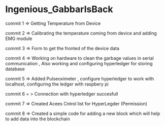 # Ingenious_GabbarIsBack


commit 1 => Getting Temperature from Device 

commit 2 => Calibrating the temperature coming from device and adding EMG module

commit 3 => Form to get the fronted of the device data

commit 4 => Working on hardware to clean the garbage values in serial communication , Also working and configuring hyperledger for storing database

commit 5 => Added Pulseoximeter , configure hyperledger to work with localhost, configuring the ledger with raspbery pi

commit 6 = > Connection with hyperledger succesfull

commit 7 => Created Acees Cntrol list for HyperLegder (Permission) 

commit 8 => Created a simple code for adding a new block which will help to add data into the blockchain
